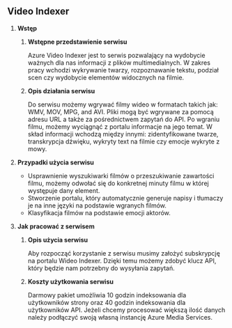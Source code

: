 ## Video Indexer

1. **Wstęp**

   1. **Wstępne przedstawienie serwisu**

      Azure Video Indexer jest to serwis pozwalający na wydobycie ważnych dla nas informacji z plików multimedialnych. W zakres pracy wchodzi wykrywanie twarzy, rozpoznawanie tekstu, podział scen czy wydobycie elementów widocznych na filmie.

   2. **Opis działania serwisu**

      Do serwisu możemy wgrywać filmy wideo w formatach takich jak: WMV, MOV, MPG, and AVI. Pliki mogą być wgrywane za pomocą adresu URL a także za pośrednictwem zapytań do API. Po wgraniu filmu, możemy wyciągnąć z portalu informacje na jego temat. W skład informacji wchodzą między innymi: zidentyfikowane twarze, transkrypcja dźwięku, wykryty text na filmie czy emocje wykryte z mowy.

2. **Przypadki użycia serwisu**

   - Usprawnienie wyszukiwarki filmów o przeszukiwanie zawartości filmu, możemy odwołać się do konkretnej minuty filmu w której występuje dany element.
   - Stworzenie portalu, który automatycznie generuje napisy i tłumaczy je na inne języki na podstawie wgranych filmów.
   - Klasyfikacja filmów na podstawie emocji aktorów.

3. **Jak pracować z serwisem**

   1. **Opis użycia serwisu**

      Aby rozpocząć korzystanie z serwisu musimy założyć subskrypcję na portalu Wideo Indexer. Dzięki temu możemy zdobyć klucz API, który będzie nam potrzebny do wysyłania zapytań.

   2. **Koszty użytkowania serwisu**

      Darmowy pakiet umożliwia 10 godzin indeksowania dla użytkowników strony oraz 40 godzin indeksowania dla użytkowników API. Jeżeli chcemy procesować większą ilość danych należy podłączyć swoją własną instancję Azure Media Services.

      